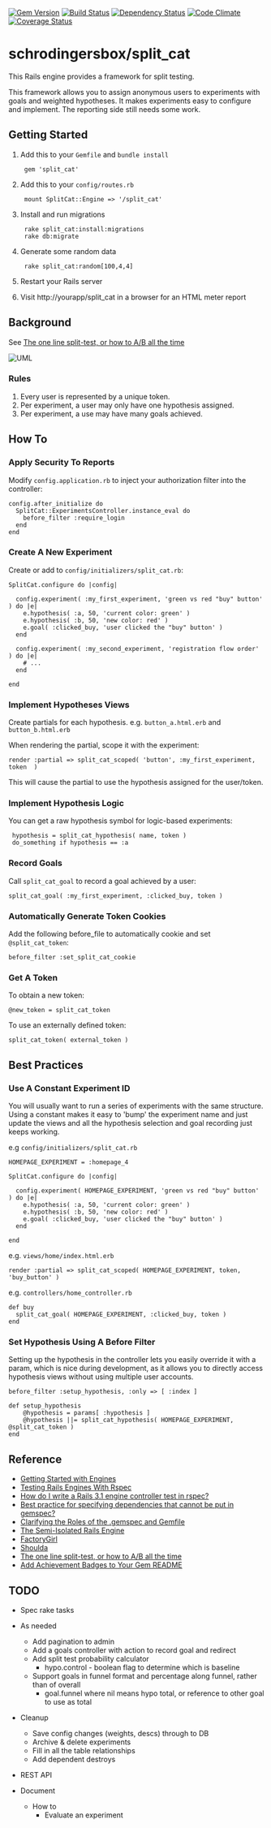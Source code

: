 [![Gem Version](https://badge.fury.io/rb/split_cat.png)](http://badge.fury.io/rb/split_cat)
[![Build Status](https://travis-ci.org/schrodingersbox/split_cat.png?branch=master)](https://travis-ci.org/schrodingersbox/split_cat)
[![Dependency Status](https://gemnasium.com/schrodingersbox/split_cat.png)](https://gemnasium.com/schrodingersbox/split_cat)
[![Code Climate](https://codeclimate.com/github/schrodingersbox/split_cat.png)](https://codeclimate.com/github/schrodingersbox/split_cat)
[![Coverage Status](https://coveralls.io/repos/schrodingersbox/split_cat/badge.png)](https://coveralls.io/r/schrodingersbox/split_cat)

# schrodingersbox/split_cat

This Rails engine provides a framework for split testing.

This framework allows you to assign anonymous users to experiments with goals and weighted hypotheses.
It makes experiments easy to configure and implement.
The reporting side still needs some work.

## Getting Started

1. Add this to your `Gemfile` and `bundle install`

		gem 'split_cat'

2. Add this to your `config/routes.rb`

		mount SplitCat::Engine => '/split_cat'

3. Install and run migrations

        rake split_cat:install:migrations
        rake db:migrate

4. Generate some random data

        rake split_cat:random[100,4,4]

5. Restart your Rails server

6.  Visit http://yourapp/split_cat in a browser for an HTML meter report

## Background

See [The one line split-test, or how to A/B all the time](http://www.startuplessonslearned.com/2008/09/one-line-split-test-or-how-to-ab-all.html)

![UML](doc/uml.png)

### Rules

1.  Every user is represented by a unique token.
2.  Per experiment, a user may only have one hypothesis assigned.
3.  Per experiment, a use may have many goals achieved.

## How To

### Apply Security To Reports

Modify `config.application.rb` to inject your authorization filter into the controller:

    config.after_initialize do
      SplitCat::ExperimentsController.instance_eval do
        before_filter :require_login
      end
    end

### Create A New Experiment

Create or add to `config/initializers/split_cat.rb`:

    SplitCat.configure do |config|

      config.experiment( :my_first_experiment, 'green vs red "buy" button' ) do |e|
        e.hypothesis( :a, 50, 'current color: green' )
        e.hypothesis( :b, 50, 'new color: red' )
        e.goal( :clicked_buy, 'user clicked the "buy" button' )
      end

      config.experiment( :my_second_experiment, 'registration flow order' ) do |e|
        # ...
      end

    end

### Implement Hypotheses Views

Create partials for each hypothesis.  e.g. `button_a.html.erb` and `button_b.html.erb`

When rendering the partial, scope it with the experiment:

  	render :partial => split_cat_scoped( 'button', :my_first_experiment, token  )

This will cause the partial to use the hypothesis assigned for the user/token.

### Implement Hypothesis Logic

You can get a raw hypothesis symbol for logic-based experiments:

     hypothesis = split_cat_hypothesis( name, token )
     do_something if hypothesis == :a

### Record Goals

Call `split_cat_goal` to record a goal achieved by a user:

	split_cat_goal( :my_first_experiment, :clicked_buy, token )

### Automatically Generate Token Cookies

Add the following before_file to automatically cookie and set `@split_cat_token`:

	before_filter :set_split_cat_cookie

### Get A Token

To obtain a new token:

    @new_token = split_cat_token

To use an externally defined token:

    split_cat_token( external_token )

## Best Practices

### Use A Constant Experiment ID

You will usually want to run a series of experiments with the same structure.
Using a constant makes it easy to 'bump' the experiment name and just update the views
and all the hypothesis selection and goal recording just keeps working.

e.g `config/initializers/split_cat.rb`

    HOMEPAGE_EXPERIMENT = :homepage_4

    SplitCat.configure do |config|

      config.experiment( HOMEPAGE_EXPERIMENT, 'green vs red "buy" button' ) do |e|
        e.hypothesis( :a, 50, 'current color: green' )
        e.hypothesis( :b, 50, 'new color: red' )
        e.goal( :clicked_buy, 'user clicked the "buy" button' )
      end

    end

e.g. `views/home/index.html.erb`

    render :partial => split_cat_scoped( HOMEPAGE_EXPERIMENT, token, 'buy_button' )

e.g. `controllers/home_controller.rb`

    def buy
      split_cat_goal( HOMEPAGE_EXPERIMENT, :clicked_buy, token )
    end

### Set Hypothesis Using A Before Filter

Setting up the hypothesis in the controller lets you easily override it with a param,
which is nice during development, as it allows you to directly access hypothesis views without
using multiple user accounts.

  	before_filter :setup_hypothesis, :only => [ :index ]
  	
  	def setup_hypothesis
    	@hypothesis = params[ :hypothesis ]
    	@hypothesis ||= split_cat_hypothesis( HOMEPAGE_EXPERIMENT, @split_cat_token )
  	end

## Reference

 * [Getting Started with Engines](http://edgeguides.rubyonrails.org/engines.html)
 * [Testing Rails Engines With Rspec](http://whilefalse.net/2012/01/25/testing-rails-engines-rspec/)
 * [How do I write a Rails 3.1 engine controller test in rspec?](http://stackoverflow.com/questions/5200654/how-do-i-write-a-rails-3-1-engine-controller-test-in-rspec)
 * [Best practice for specifying dependencies that cannot be put in gemspec?](https://groups.google.com/forum/?fromgroups=#!topic/ruby-bundler/U7FMRAl3nJE)
 * [Clarifying the Roles of the .gemspec and Gemfile](http://yehudakatz.com/2010/12/16/clarifying-the-roles-of-the-gemspec-and-gemfile/)
 * [The Semi-Isolated Rails Engine](http://bibwild.wordpress.com/2012/05/10/the-semi-isolated-rails-engine/)
 * [FactoryGirl](https://github.com/thoughtbot/factory_girl)
 * [Shoulda](https://github.com/thoughtbot/shoulda-matchers)
 * [The one line split-test, or how to A/B all the time](http://www.startuplessonslearned.com/2008/09/one-line-split-test-or-how-to-ab-all.html)
 * [Add Achievement Badges to Your Gem README](http://elgalu.github.io/2013/add-achievement-badges-to-your-gem-readme/)

## TODO

  * Spec rake tasks

  * As needed
    * Add pagination to admin
    * Add a goals controller with action to record goal and redirect
    * Add split test probability calculator
      * hypo.control - boolean flag to determine which is baseline
    * Support goals in funnel format and percentage along funnel, rather than of overall
      * goal.funnel where nil means hypo total, or reference to other goal to use as total

  * Cleanup
     * Save config changes (weights, descs) through to DB
     * Archive & delete experiments
     * Fill in all the table relationships
     * Add dependent destroys

  * REST API

  * Document
    * How to
        * Evaluate an experiment



